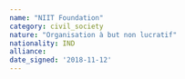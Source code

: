 ```yaml
---
name: "NIIT Foundation"
category: civil_society
nature: "Organisation à but non lucratif"
nationality: IND
alliance: 
date_signed: '2018-11-12'
---
```

    